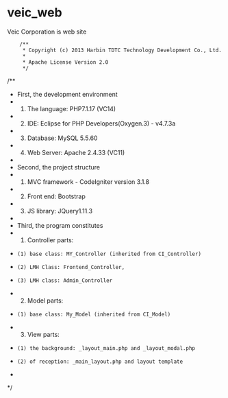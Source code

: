 veic_web
========

Veic Corporation is web site

		/**
 		 * Copyright (c) 2013 Harbin TDTC Technology Development Co., Ltd.
 		 *
 		 * Apache License Version 2.0
 		 */
/**
 * First, the development environment
 *   1. The language: PHP7.1.17 (VC14)
 *   2. IDE: Eclipse for PHP Developers(Oxygen.3) - v4.7.3a
 *   3. Database: MySQL 5.5.60
 *   4. Web Server: Apache 2.4.33 (VC11)
 * 
 * Second, the project structure
 *   1. MVC framework - CodeIgniter version 3.1.8
 *   2. Front end: Bootstrap
 *   3. JS library: JQuery1.11.3
 * 
 * Third, the program constitutes
 *   1. Controller parts:
 *     (1) base class: MY_Controller (inherited from CI_Controller)
 *     (2) LMH Class: Frontend_Controller,
 * 	   (3) LMH class: Admin_Controller
 *   2. Model parts:
 *     (1) base class: My_Model (inherited from CI_Model)
 *   3. View parts:
 *     (1) the background: _layout_main.php and _layout_modal.php
 *     (2) of reception: _main_layout.php and layout template
 * 
 */
